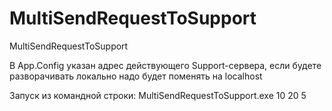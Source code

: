# MultiSendRequestToSupport
MultiSendRequestToSupport

В App.Config указан адрес дейcтвующего Support-сервера, если будете разворачивать локально надо будет поменять на localhost

Запуск из командной строки:
MultiSendRequestToSupport.exe 10 20 5
